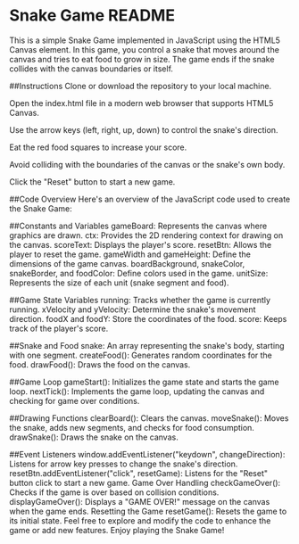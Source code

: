 # Snake Game README
This is a simple Snake Game implemented in JavaScript using the HTML5 Canvas element. In this game, you control a snake that moves around the canvas and tries to eat food to grow in size. The game ends if the snake collides with the canvas boundaries or itself.

##Instructions
Clone or download the repository to your local machine.

Open the index.html file in a modern web browser that supports HTML5 Canvas.

Use the arrow keys (left, right, up, down) to control the snake's direction.

Eat the red food squares to increase your score.

Avoid colliding with the boundaries of the canvas or the snake's own body.

Click the "Reset" button to start a new game.

##Code Overview
Here's an overview of the JavaScript code used to create the Snake Game:

##Constants and Variables
gameBoard: Represents the canvas where graphics are drawn.
ctx: Provides the 2D rendering context for drawing on the canvas.
scoreText: Displays the player's score.
resetBtn: Allows the player to reset the game.
gameWidth and gameHeight: Define the dimensions of the game canvas.
boardBackground, snakeColor, snakeBorder, and foodColor: Define colors used in the game.
unitSize: Represents the size of each unit (snake segment and food).

##Game State Variables
running: Tracks whether the game is currently running.
xVelocity and yVelocity: Determine the snake's movement direction.
foodX and foodY: Store the coordinates of the food.
score: Keeps track of the player's score.

##Snake and Food
snake: An array representing the snake's body, starting with one segment.
createFood(): Generates random coordinates for the food.
drawFood(): Draws the food on the canvas.

##Game Loop
gameStart(): Initializes the game state and starts the game loop.
nextTick(): Implements the game loop, updating the canvas and checking for game over conditions.

##Drawing Functions
clearBoard(): Clears the canvas.
moveSnake(): Moves the snake, adds new segments, and checks for food consumption.
drawSnake(): Draws the snake on the canvas.

##Event Listeners
window.addEventListener("keydown", changeDirection): Listens for arrow key presses to change the snake's direction.
resetBtn.addEventListener("click", resetGame): Listens for the "Reset" button click to start a new game.
Game Over Handling
checkGameOver(): Checks if the game is over based on collision conditions.
displayGameOver(): Displays a "GAME OVER!" message on the canvas when the game ends.
Resetting the Game
resetGame(): Resets the game to its initial state.
Feel free to explore and modify the code to enhance the game or add new features. Enjoy playing the Snake Game!
